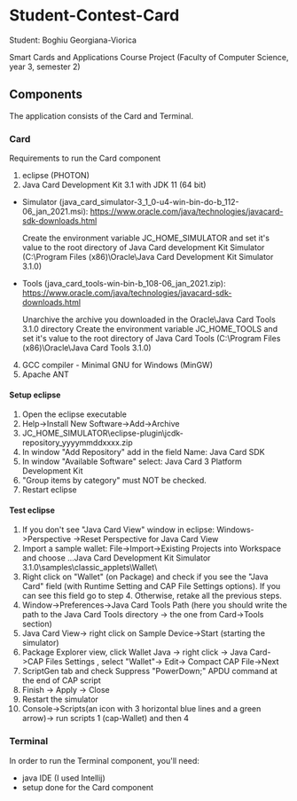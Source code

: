 # Student-Contest-Card
Student: Boghiu Georgiana-Viorica

Smart Cards and Applications Course Project (Faculty of Computer Science, year 3, semester 2)

## Components
The application consists of the Card and Terminal.

### Card
Requirements to run the Card component
1. eclipse (PHOTON)
2. Java Card Development Kit 3.1 with JDK 11 (64 bit)
  
  - Simulator (java_card_simulator-3_1_0-u4-win-bin-do-b_112-06_jan_2021.msi): https://www.oracle.com/java/technologies/javacard-sdk-downloads.html
    
    Create the environment variable JC_HOME_SIMULATOR and set it's value to the root directory of Java Card development Kit Simulator (C:\Program Files (x86)\Oracle\Java Card Development Kit Simulator 3.1.0)
  
  - Tools (java_card_tools-win-bin-b_108-06_jan_2021.zip): https://www.oracle.com/java/technologies/javacard-sdk-downloads.html
    
    Unarchive the archive you downloaded in the Oracle\Java Card Tools 3.1.0 directory
    Create the environment variable JC_HOME_TOOLS and set it's value to the root directory of Java Card Tools (C:\Program Files (x86)\Oracle\Java Card Tools 3.1.0)
4. GCC compiler - Minimal GNU for Windows (MinGW)
5. Apache ANT

#### Setup eclipse
1. Open the eclipse executable 
2. Help->Install New Software->Add->Archive
3. JC_HOME_SIMULATOR\eclipse-plugin\jcdk-repository_yyyymmddxxxx.zip
4. In window "Add Repository" add in the field Name: Java Card SDK
5. In window "Available Software" select: Java Card 3 Platform Development Kit
6. "Group items by category" must NOT be checked.
7. Restart eclipse

#### Test eclipse
1. If you don't see "Java Card View" window in eclipse: Windows->Perspective ->Reset Perspective for Java Card View
2. Import a sample wallet: File->Import->Existing Projects into Workspace and choose …Java Card Development Kit Simulator 3.1.0\samples\classic_applets\Wallet\
3. Right click on "Wallet" (on Package) and check if you see the "Java Card" field (with Runtime Setting and CAP File Settings options). If you can see this field go to step 4. Otherwise, retake all the previous steps.
4. Window->Preferences->Java Card Tools Path (here you should write the path to the Java Card Tools directory -> the one from Card->Tools section)
5. Java Card View-> right click on Sample Device->Start (starting the simulator)
6. Package Explorer view, click Wallet Java -> right click -> Java Card->CAP Files Settings , select "Wallet"-> Edit-> Compact CAP File->Next
7. ScriptGen tab and check Suppress "PowerDown;" APDU command at the end of CAP script
8. Finish -> Apply -> Close
9. Restart the simulator
10. Console->Scripts(an icon with 3 horizontal blue lines and a green arrow)-> run scripts 1 (cap-Wallet) and then 4

### Terminal
In order to run the Terminal component, you'll need:

- java IDE (I used Intellij)
- setup done for the Card component
